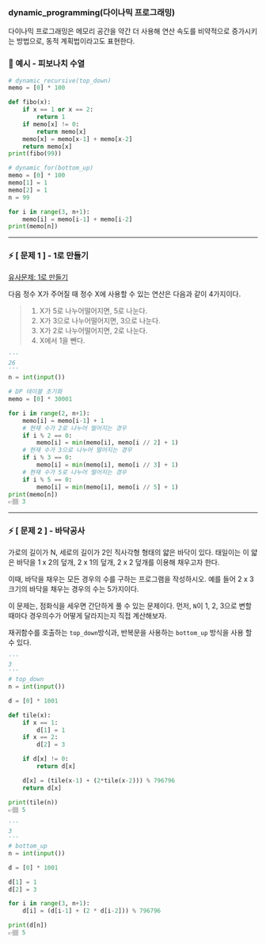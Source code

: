 ### dynamic_programming(다이나믹 프로그래밍)
다이나믹 프로그래밍은 메모리 공간을 약간 더 사용해 연산 속도를 비약적으로 증가시키는 방법으로, 동적 계획법이라고도 표현한다.

### 📍 예시 - 피보나치 수열
```python
# dynamic_recursive(top_down)
memo = [0] * 100

def fibo(x):
    if x == 1 or x == 2:
        return 1
    if memo[x] != 0:
        return memo[x]
    memo[x] = memo[x-1] + memo[x-2]
    return memo[x]
print(fibo(99))
```

```python
# dynamic_for(bottom_up)
memo = [0] * 100
memo[1] = 1
memo[2] = 1
n = 99

for i in range(3, n+1):
    memo[i] = memo[i-1] + memo[i-2]
print(memo[n])
```

---

### ⚡️ [ 문제 1 ] - 1로 만들기
<a href='https://www.acmicpc.net/problem/1463'>유사문제: 1로 만들기</a>

다음 정수 X가 주어질 때 정수 X에 사용할 수 있는 연산은 다음과 같이 4가지이다.
>1. X가 5로 나누어떨어지면, 5로 나눈다.
>2. X가 3으로 나누어떨어지면, 3으로 나눈다.
>3. X가 2로 나누어떨어지면, 2로 나눈다.
>4. X에서 1을 뺀다.

```python
'''
26
'''
n = int(input())

# DP 테이블 초기화
memo = [0] * 30001

for i in range(2, n+1):
    memo[i] = memo[i-1] + 1
    # 현재 수가 2로 나누어 떨어지는 경우
    if i % 2 == 0:
        memo[i] = min(memo[i], memo[i // 2] + 1)
    # 현재 수가 3으로 나누어 떨어지는 경우
    if i % 3 == 0:
        memo[i] = min(memo[i], memo[i // 3] + 1)
    # 현재 수가 5로 나누어 떨어지는 경우
    if i % 5 == 0:
        memo[i] = min(memo[i], memo[i // 5] + 1)
print(memo[n])
👉🏽 3
```
---

### ⚡️ [ 문제 2 ] - 바닥공사
가로의 길이가 N, 세로의 길이가 2인 직사각형 형태의 얇은 바닥이 있다. 태일이는 이 얇은 바닥을 1 x 2의 덮개, 2 x 1의 덮개, 2 x 2 덮개를 이용해 채우고자 한다.

이때, 바닥을 채우는 모든 경우의 수를 구하는 프로그램을 작성하시오. 예를 들어 2 x 3 크기의 바닥을 채우는 경우의 수는 5가지이다.

이 문제는, 점화식을 세우면 간단하게 풀 수 있는 문제이다.
먼저, `N`이 1, 2, 3으로 변할 때마다 경우의수가 어떻게 달라지는지 직접 계산해보자.

재귀함수를 호출하는 `top_down`방식과, 
반복문을 사용하는 `bottom_up` 방식을 사용 할 수 있다.

```python
'''
3
'''
# top_down
n = int(input())

d = [0] * 1001

def tile(x):
    if x == 1:
        d[1] = 1
    if x == 2:
        d[2] = 3

    if d[x] != 0:
        return d[x]

    d[x] = (tile(x-1) + (2*tile(x-2))) % 796796
    return d[x]

print(tile(n))
👉🏽 5
```
```python
'''
3
'''
# bottom_up
n = int(input())

d = [0] * 1001

d[1] = 1
d[2] = 3

for i in range(3, n+1):
    d[i] = (d[i-1] + (2 * d[i-2])) % 796796

print(d[n])
👉🏽 5
```